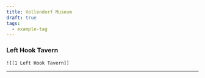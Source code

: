 ```yaml
---
title: Vollendorf Museum
draft: true
tags:
  - example-tag
---
```



### Left Hook Tavern 
	![[1 Left Hook Tavern]]

___
